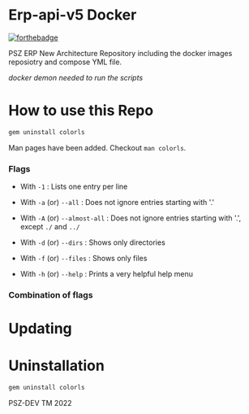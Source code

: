 # Erp-api-v5 Docker


[![forthebadge](https://forthebadge.com/images/badges/made-with-c-sharp.svg)](http://forthebadge.com)

PSZ ERP New Architecture Repository including the docker images reposiotry and compose YML file. 


*docker demon needed to run the scripts*

# How to use this Repo

```sh
gem uninstall colorls
```



Man pages have been added. Checkout `man colorls`.

### Flags

- With `-1` : Lists one entry per line

 

- With `-a` (or) `--all` : Does not ignore entries starting with '.'

 
- With `-A` (or) `--almost-all` : Does not ignore entries starting with '.', except `./` and `../`

 

- With `-d` (or) `--dirs` : Shows only directories

 

- With `-f` (or) `--files` : Shows only files

 

- With `-h` (or) `--help` : Prints a very helpful help menu

  



### Combination of flags




# Updating



# Uninstallation


```sh
gem uninstall colorls
```



PSZ-DEV TM 2022 
